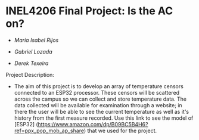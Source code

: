 # INEL4206 Final Project: Is the AC on?

- *Maria Isabel Rijos* 
* *Gabriel Lozada*
+ *Derek Texeira*

Project Description:
* The aim of this project is to develop an array of temperature censors 
connected to an ESP32 processor. These censors will be scattered across
the campus so we can collect and store temperature data. The data collected 
will be available for examination through a website; in there the user
will be able to see the current temperature as well as it's history from 
the first measure recorded.
Use this link to see the model of [ESP32] (https://www.amazon.com/dp/B09BC5B4H6?ref=ppx_pop_mob_ap_share) that we used for the project.
